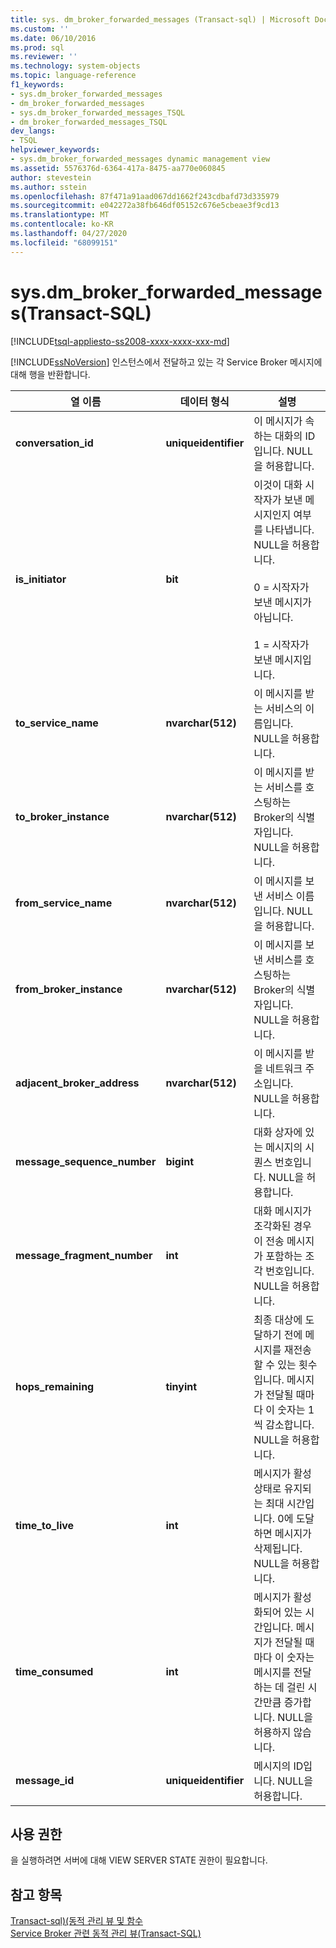 ```yaml
---
title: sys. dm_broker_forwarded_messages (Transact-sql) | Microsoft Docs
ms.custom: ''
ms.date: 06/10/2016
ms.prod: sql
ms.reviewer: ''
ms.technology: system-objects
ms.topic: language-reference
f1_keywords:
- sys.dm_broker_forwarded_messages
- dm_broker_forwarded_messages
- sys.dm_broker_forwarded_messages_TSQL
- dm_broker_forwarded_messages_TSQL
dev_langs:
- TSQL
helpviewer_keywords:
- sys.dm_broker_forwarded_messages dynamic management view
ms.assetid: 5576376d-6364-417a-8475-aa770e060845
author: stevestein
ms.author: sstein
ms.openlocfilehash: 87f471a91aad067dd1662f243cdbafd73d335979
ms.sourcegitcommit: e042272a38fb646df05152c676e5cbeae3f9cd13
ms.translationtype: MT
ms.contentlocale: ko-KR
ms.lasthandoff: 04/27/2020
ms.locfileid: "68099151"
---
```

# <a name="sysdm_broker_forwarded_messages-transact-sql"></a>sys.dm_broker_forwarded_messages(Transact-SQL)
[!INCLUDE[tsql-appliesto-ss2008-xxxx-xxxx-xxx-md](../../includes/tsql-appliesto-ss2008-xxxx-xxxx-xxx-md.md)]

  [!INCLUDE[ssNoVersion](../../includes/ssnoversion-md.md)] 인스턴스에서 전달하고 있는 각 Service Broker 메시지에 대해 행을 반환합니다.  
  

|열 이름|데이터 형식|설명|  
|-----------------|---------------|-----------------|  
|**conversation_id**|**uniqueidentifier**|이 메시지가 속하는 대화의 ID입니다. NULL을 허용합니다.|  
|**is_initiator**|**bit**|이것이 대화 시작자가 보낸 메시지인지 여부를 나타냅니다.  NULL을 허용합니다.<br /><br /> 0 = 시작자가 보낸 메시지가 아닙니다.<br /><br /> 1 = 시작자가 보낸 메시지입니다.|  
|**to_service_name**|**nvarchar(512)**|이 메시지를 받는 서비스의 이름입니다. NULL을 허용합니다.|  
|**to_broker_instance**|**nvarchar(512)**|이 메시지를 받는 서비스를 호스팅하는 Broker의 식별자입니다. NULL을 허용합니다.|  
|**from_service_name**|**nvarchar(512)**|이 메시지를 보낸 서비스 이름입니다. NULL을 허용합니다.|  
|**from_broker_instance**|**nvarchar(512)**|이 메시지를 보낸 서비스를 호스팅하는 Broker의 식별자입니다. NULL을 허용합니다.|  
|**adjacent_broker_address**|**nvarchar(512)**|이 메시지를 받을 네트워크 주소입니다. NULL을 허용합니다.|  
|**message_sequence_number**|**bigint**|대화 상자에 있는 메시지의 시퀀스 번호입니다. NULL을 허용합니다.|  
|**message_fragment_number**|**int**|대화 메시지가 조각화된 경우 이 전송 메시지가 포함하는 조각 번호입니다. NULL을 허용합니다.|  
|**hops_remaining**|**tinyint**|최종 대상에 도달하기 전에 메시지를 재전송할 수 있는 횟수입니다. 메시지가 전달될 때마다 이 숫자는 1씩 감소합니다. NULL을 허용합니다.|  
|**time_to_live**|**int**|메시지가 활성 상태로 유지되는 최대 시간입니다. 0에 도달하면 메시지가 삭제됩니다. NULL을 허용합니다.|  
|**time_consumed**|**int**|메시지가 활성화되어 있는 시간입니다. 메시지가 전달될 때마다 이 숫자는 메시지를 전달하는 데 걸린 시간만큼 증가합니다. NULL을 허용하지 않습니다.|  
|**message_id**|**uniqueidentifier**|메시지의 ID입니다. NULL을 허용합니다.|  
  
## <a name="permissions"></a>사용 권한  
 을 실행하려면 서버에 대해 VIEW SERVER STATE 권한이 필요합니다.  
  
## <a name="see-also"></a>참고 항목  
 [Transact-sql&#41;&#40;동적 관리 뷰 및 함수](~/relational-databases/system-dynamic-management-views/system-dynamic-management-views.md)   
 [Service Broker 관련 동적 관리 뷰&#40;Transact-SQL&#41;](../../relational-databases/system-dynamic-management-views/service-broker-related-dynamic-management-views-transact-sql.md)  
  
  

